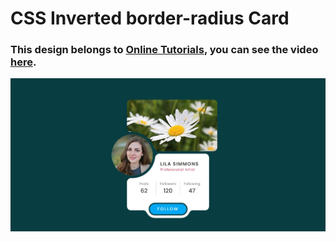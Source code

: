 # CSS Inverted border-radius Card
### This design belongs to [Online Tutorials](https://www.youtube.com/@OnlineTutorialsYT), you can see the video [here](https://youtu.be/gIngJj5Al1c).

![preview img](assets/img/preview.jpeg)
